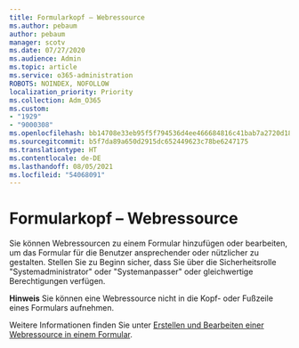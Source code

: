 ```yaml
---
title: Formularkopf – Webressource
ms.author: pebaum
author: pebaum
manager: scotv
ms.date: 07/27/2020
ms.audience: Admin
ms.topic: article
ms.service: o365-administration
ROBOTS: NOINDEX, NOFOLLOW
localization_priority: Priority
ms.collection: Adm_O365
ms.custom:
- "1929"
- "9000308"
ms.openlocfilehash: bb14708e33eb95f5f794536d4ee466684816c41bab7a2720d18c298a08e1b261
ms.sourcegitcommit: b5f7da89a650d2915dc652449623c78be6247175
ms.translationtype: HT
ms.contentlocale: de-DE
ms.lasthandoff: 08/05/2021
ms.locfileid: "54068091"
---
```

# <a name="form-header---web-resource"></a>Formularkopf – Webressource

Sie können Webressourcen zu einem Formular hinzufügen oder bearbeiten, um das Formular für die Benutzer ansprechender oder nützlicher zu gestalten. Stellen Sie zu Beginn sicher, dass Sie über die Sicherheitsrolle "Systemadministrator" oder "Systemanpasser" oder gleichwertige Berechtigungen verfügen.  

**Hinweis** Sie können eine Webressource nicht in die Kopf- oder Fußzeile eines Formulars aufnehmen.

Weitere Informationen finden Sie unter [Erstellen und Bearbeiten einer Webressource in einem Formular](https://docs.microsoft.com/dynamics365/customer-engagement/customize/create-edit-web-resources#create-and-edit-a-web-resource-on-a-form).